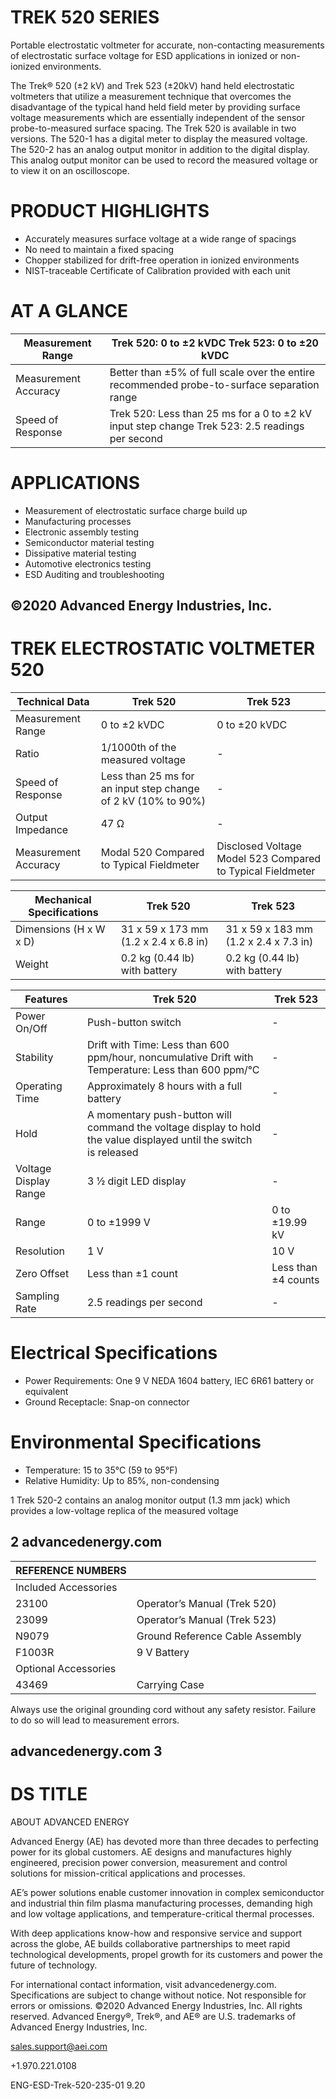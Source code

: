 # TREK 520 SERIES

Portable electrostatic voltmeter for accurate, non-contacting measurements of electrostatic surface voltage for ESD applications in ionized or non-ionized environments.

The Trek® 520 (±2 kV) and Trek 523 (±20kV) hand held electrostatic voltmeters that utilize a measurement technique that overcomes the disadvantage of the typical hand held field meter by providing surface voltage measurements which are essentially independent of the sensor probe-to-measured surface spacing. The Trek 520 is available in two versions. The 520-1 has a digital meter to display the measured voltage. The 520-2 has an analog output monitor in addition to the digital display. This analog output monitor can be used to record the measured voltage or to view it on an oscilloscope.

# PRODUCT HIGHLIGHTS

- Accurately measures surface voltage at a wide range of spacings
- No need to maintain a fixed spacing
- Chopper stabilized for drift-free operation in ionized environments
- NIST-traceable Certificate of Calibration provided with each unit

# AT A GLANCE

|Measurement Range|Trek 520: 0 to ±2 kVDC Trek 523: 0 to ±20 kVDC|
|---|---|
|Measurement Accuracy|Better than ±5% of full scale over the entire recommended probe-to-surface separation range|
|Speed of Response|Trek 520: Less than 25 ms for a 0 to ±2 kV input step change Trek 523: 2.5 readings per second|

# APPLICATIONS

- Measurement of electrostatic surface charge build up
- Manufacturing processes
- Electronic assembly testing
- Semiconductor material testing
- Dissipative material testing
- Automotive electronics testing
- ESD Auditing and troubleshooting

©2020 Advanced Energy Industries, Inc.
---
# TREK ELECTROSTATIC VOLTMETER 520

|Technical Data|Trek 520|Trek 523|
|---|---|---|
|Measurement Range|0 to ±2 kVDC|0 to ±20 kVDC|
|Ratio|1/1000th of the measured voltage|-|
|Speed of Response|Less than 25 ms for an input step change of 2 kV (10% to 90%)|-|
|Output Impedance|47 Ω|-|
|Measurement Accuracy|Modal 520 Compared to Typical Fieldmeter|Disclosed Voltage Model 523 Compared to Typical Fieldmeter|

|Mechanical Specifications|Trek 520|Trek 523|
|---|---|---|
|Dimensions (H x W x D)|31 x 59 x 173 mm (1.2 x 2.4 x 6.8 in)|31 x 59 x 183 mm (1.2 x 2.4 x 7.3 in)|
|Weight|0.2 kg (0.44 lb) with battery|0.2 kg (0.44 lb) with battery|

|Features|Trek 520|Trek 523|
|---|---|---|
|Power On/Off|Push-button switch|-|
|Stability|Drift with Time: Less than 600 ppm/hour, noncumulative Drift with Temperature: Less than 600 ppm/°C|-|
|Operating Time|Approximately 8 hours with a full battery|-|
|Hold|A momentary push-button will command the voltage display to hold the value displayed until the switch is released|-|
|Voltage Display Range|3 ½ digit LED display|-|
|Range|0 to ±1999 V|0 to ±19.99 kV|
|Resolution|1 V|10 V|
|Zero Offset|Less than ±1 count|Less than ±4 counts|
|Sampling Rate|2.5 readings per second|-|

# Electrical Specifications

- Power Requirements: One 9 V NEDA 1604 battery, IEC 6R61 battery or equivalent
- Ground Receptacle: Snap-on connector

# Environmental Specifications

- Temperature: 15 to 35°C (59 to 95°F)
- Relative Humidity: Up to 85%, non-condensing

1 Trek 520-2 contains an analog monitor output (1.3 mm jack) which provides a low-voltage replica of the measured voltage

2 advancedenergy.com
---
|REFERENCE NUMBERS| | |
|---|---|---|
|Included Accessories| | |
|23100|Operator’s Manual (Trek 520)| |
|23099|Operator’s Manual (Trek 523)| |
|N9079|Ground Reference Cable Assembly| |
|F1003R|9 V Battery| |
|Optional Accessories| | |
|43469|Carrying Case| |

Always use the original grounding cord without any safety resistor. Failure to do so will lead to measurement errors.

advancedenergy.com 3
---
# DS TITLE

ABOUT ADVANCED ENERGY

Advanced Energy (AE) has devoted more than three decades to perfecting power for its global customers. AE designs and manufactures highly engineered, precision power conversion, measurement and control solutions for mission-critical applications and processes.

AE’s power solutions enable customer innovation in complex semiconductor and industrial thin film plasma manufacturing processes, demanding high and low voltage applications, and temperature-critical thermal processes.

With deep applications know-how and responsive service and support across the globe, AE builds collaborative partnerships to meet rapid technological developments, propel growth for its customers and power the future of technology.

For international contact information, visit advancedenergy.com. Specifications are subject to change without notice. Not responsible for errors or omissions. ©2020 Advanced Energy Industries, Inc. All rights reserved. Advanced Energy®, Trek®, and AE® are U.S. trademarks of Advanced Energy Industries, Inc.

sales.support@aei.com

+1.970.221.0108

ENG-ESD-Trek-520-235-01 9.20